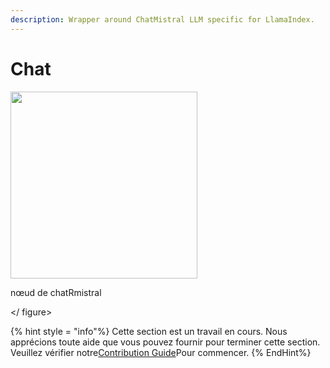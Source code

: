 ```yaml
---
description: Wrapper around ChatMistral LLM specific for LlamaIndex.
---
```


# Chat

<gigne> <img src = "../../../. GitBook / Assets / up-013.png" alt = "" width = "299"> <figcaption> <p> nœud de chatRmistral </p> </gigcaption> </ figure>

{% hint style = "info"%}
Cette section est un travail en cours. Nous apprécions toute aide que vous pouvez fournir pour terminer cette section. Veuillez vérifier notre[Contribution Guide](broken-reference)Pour commencer.
{% EndHint%}
